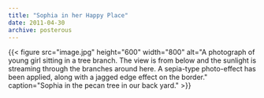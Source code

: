 ```yaml
---
title: "Sophia in her Happy Place"
date: 2011-04-30
archive: posterous
---
```


{{< figure 
	src="image.jpg" 
	height="600" 
	width="800" 
	alt="A photograph of young girl sitting in a tree branch. The view is from below and the sunlight is streaming through the branches around here. A sepia-type photo-effect has been applied, along with a jagged edge effect on the border." 
	caption="Sophia in the pecan tree in our back yard." >}}
